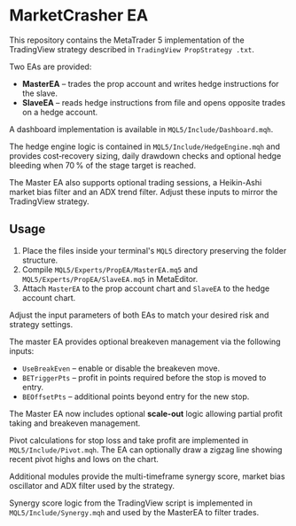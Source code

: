 # MarketCrasher EA

This repository contains the MetaTrader 5 implementation of the TradingView strategy described in `TradingView PropStrategy .txt`.

Two EAs are provided:

- **MasterEA** – trades the prop account and writes hedge instructions for the slave.
- **SlaveEA** – reads hedge instructions from file and opens opposite trades on a hedge account.

A dashboard implementation is available in `MQL5/Include/Dashboard.mqh`.

The hedge engine logic is contained in `MQL5/Include/HedgeEngine.mqh` and
provides cost‑recovery sizing, daily drawdown checks and optional hedge
bleeding when 70 % of the stage target is reached.

The Master EA also supports optional trading sessions, a Heikin-Ashi market
bias filter and an ADX trend filter. Adjust these inputs to mirror the
TradingView strategy.

## Usage
1. Place the files inside your terminal's `MQL5` directory preserving the folder structure.
2. Compile `MQL5/Experts/PropEA/MasterEA.mq5` and `MQL5/Experts/PropEA/SlaveEA.mq5` in MetaEditor.
3. Attach `MasterEA` to the prop account chart and `SlaveEA` to the hedge account chart.

Adjust the input parameters of both EAs to match your desired risk and strategy settings.

The master EA provides optional breakeven management via the following inputs:

- `UseBreakEven` – enable or disable the breakeven move.
- `BETriggerPts` – profit in points required before the stop is moved to entry.
- `BEOffsetPts` – additional points beyond entry for the new stop.


The Master EA now includes optional **scale-out** logic allowing partial profit
taking and breakeven management.

Pivot calculations for stop loss and take profit are implemented in
`MQL5/Include/Pivot.mqh`. The EA can optionally draw a zigzag line showing
recent pivot highs and lows on the chart.

Additional modules provide the multi-timeframe synergy score, market bias
oscillator and ADX filter used by the strategy.

Synergy score logic from the TradingView script is implemented in
`MQL5/Include/Synergy.mqh` and used by the MasterEA to filter trades.

